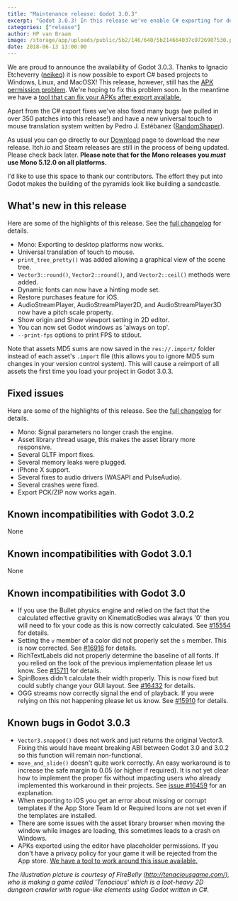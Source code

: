 ```yaml
---
title: "Maintenance release: Godot 3.0.3"
excerpt: "Godot 3.0.3! In this release we've enable C# exporting for desktop platforms and fixed many bugs."
categories: ["release"]
author: HP van Braam
image: /storage/app/uploads/public/5b2/146/640/5b214664037c0726907530.png
date: 2018-06-13 13:00:00
---
```


We are proud to announce the availability of Godot 3.0.3. Thanks to Ignacio Etcheverry ([neikeq](https://github.com/neikeq)) it is now possible to export C# based projects to Windows, Linux, and MacOSX! This release, however, still has the [APK permission problem](https://godotengine.org/article/fixing-godot-games-published-google-play). We're hoping to fix this problem soon. In the meantime we have a [tool that can fix your APKs after export available.](https://godotengine.org/article/godot-apk-fixer-tool)

Apart from the C# export fixes we've also fixed many bugs (we pulled in over 350 patches into this release!) and have a new universal touch to mouse translation system written by Pedro J. Estébanez ([RandomShaper](https://github.com/RandomShaper)).

As usual you can go directly to our [Download](/download) page to download the new release. Itch.io and Steam releases are still in the process of being updated. Please check back later. **Please note that for the Mono releases you *must* use Mono 5.12.0 on all platforms.**

I'd like to use this space to thank our contributors. The effort they put into Godot makes the building of the pyramids look like building a sandcastle.

## What's new in this release

Here are some of the highlights of this release. See the [full changelog](https://github.com/godotengine/godot-builds/releases/3.0.3-Godot_v3.0.3-stable_changelog.txt) for details.

* Mono: Exporting to desktop platforms now works.
* Universal translation of touch to mouse.
* `print_tree_pretty()` was added allowing a graphical view of the scene tree.
* `Vector3::round()`, `Vector2::round()`, and `Vector2::ceil()` methods were added.
* Dynamic fonts can now have a hinting mode set.
* Restore purchases feature for iOS.
* AudioStreamPlayer, AudioStreamPlayer2D, and AudioStreamPlayer3D now have a pitch scale property.
* Show origin and Show viewport setting in 2D editor.
* You can now set Godot windows as 'always on top'.
* `--print-fps` options to print FPS to stdout.

Note that assets MD5 sums are now saved in the `res://.import/` folder instead of each asset's `.import` file (this allows you to ignore MD5 sum changes in your version control system). This will cause a reimport of all assets the first time you load your project in Godot 3.0.3.

## Fixed issues

Here are some of the highlights of this release. See the [full changelog](https://github.com/godotengine/godot-builds/releases/3.0.3-Godot_v3.0.3-stable_changelog.txt) for details.

* Mono: Signal parameters no longer crash the engine.
* Asset library thread usage, this makes the asset library more responsive.
* Several GLTF import fixes.
* Several memory leaks were plugged.
* iPhone X support.
* Several fixes to audio drivers (WASAPI and PulseAudio).
* Several crashes were fixed.
* Export PCK/ZIP now works again.

## Known incompatibilities with Godot 3.0.2

None

## Known incompatibilities with Godot 3.0.1

None

## Known incompatibilities with Godot 3.0

* If you use the Bullet physics engine and relied on the fact that the calculated effective gravity on KinematicBodies was always '0' then you will need to fix your code as this is now correctly calculated. See [#15554](https://github.com/godotengine/godot/issues/15554) for details.
* Setting the `v` member of a color did not properly set the `s` member. This is now corrected. See [#16916](https://github.com/godotengine/godot/pull/16916) for details.
* RichTextLabels did not properly determine the baseline of all fonts. If you relied on the look of the previous implementation please let us know. See [#15711](https://github.com/godotengine/godot/pull/15711) for details.
* SpinBoxes didn't calculate their width properly. This is now fixed but could subtly change your GUI layout. See [#16432](https://github.com/godotengine/godot/pull/16432) for details.
* OGG streams now correctly signal the end of playback. If you were relying on this not happening please let us know. See [#15910](https://github.com/godotengine/godot/pull/15910) for details.

## <a id="known-bugs"></a> Known bugs in Godot 3.0.3

* `Vector3.snapped()` does not work and just returns the original Vector3. Fixing this would have meant breaking ABI between Godot 3.0 and 3.0.2 so this function will remain non-functional.
* `move_and_slide()` doesn't quite work correctly. An easy workaround is to increase the safe margin to 0.05 (or higher if required). It is not yet clear how to implement the proper fix without impacting users who already implemented this workaround in their projects. See [issue #16459](https://github.com/godotengine/godot/issues/16459) for an explanation.
* When exporting to iOS you get an error about missing or corrupt templates if the App Store Team Id or Required Icons are not set even if the templates are installed.
* There are some issues with the asset library browser when moving the window while images are loading, this sometimes leads to a crash on Windows.
* APKs exported using the editor have placeholder permissions. If you don't have a privacy policy for your game it will be rejected from the App store. [We have a tool to work around this issue available.](https://godotengine.org/article/godot-apk-fixer-tool)

*The illustration picture is courtesy of FireBelly (http://tenaciousgame.com/), who is making a game called 'Tenacious' which is a loot-heavy 2D dungeon crawler with rogue-like elements using Godot written in C#.*
